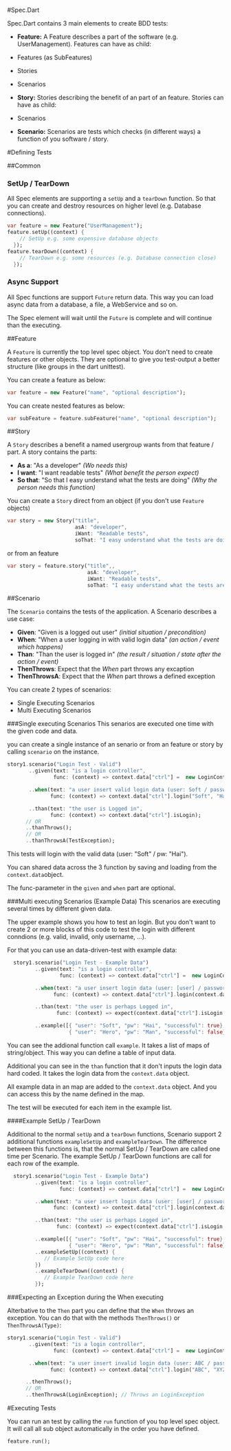 #Spec.Dart

Spec.Dart contains 3 main elements to create BDD tests:
* **Feature:** A Feature describes a part of the software (e.g. UserManagement). Features can have as child:
 * Features (as SubFeatures)
 * Stories
 * Scenarios

* **Story:** Stories describing the benefit of an part of an feature. Stories can have as child:
 * Scenarios
* **Scenario:** Scenarios are tests which checks (in different ways) a function of you software / story.

#Defining Tests

##Common

### SetUp / TearDown
All Spec elements are supporting a `setUp` and a `tearDown` function. So that you can create and destroy resources on higher level (e.g. Database connections).

```dart
var feature = new Feature("UserManagement");
feature.setUp((context) {
    // SetUp e.g. some expensive database objects
  });
feature.tearDown((context) {
    // TearDown e.g. some resources (e.g. Database connection close)
  });
```

### Async Support

All Spec functions are support `Future` return data. This way you can load async data from a database, a file, a WebService and so on.

The Spec element will wait until the `Future` is complete and will continue than the executing.

##Feature

A `Feature` is currently the top level spec object. You don't need to create features or other objects. They are optional to give you test-output a better structure (like groups in the dart unittest).

You can create a feature as below:
```dart
var feature = new Feature("name", "optional description");
```

You can create nested features as below:
```dart
var subFeature = feature.subFeature("name", "optional description");
```

##Story

A `Story` describes a benefit a named usergroup wants from that feature / part. A story contains the parts:
* **As a**: "As a developer" *(Wo needs this)*
* **I want**: "I want readable tests" *(What benefit the person expect)*
* **So that**: "So that I easy understand what the tests are doing" *(Why the person needs this function)*

You can create a `Story` direct from an object (if you don't use `Feature` objects)
```dart
var story = new Story("title",
                      asA: "developer",
                      iWant: "Readable tests",
                      soThat: "I easy understand what the tests are doing");
```
or from an feature
```dart
var story = feature.story("title",,
                          asA: "developer",
                          iWant: "Readable tests",
                          soThat: "I easy understand what the tests are doing");
```

##Scenario

The `Scenario` contains the tests of the application. A Scenario describes a use case:
* **Given**: "Given is a logged out user" *(initial situation / precondition)*
* **When**: "When a user logging in with valid login data" *(an action / event which happens)*
* **Than**: "Than the user is logged in" *(the result / situation / state after the action / event)*
* **ThenThrows**: Expect that the *When* part throws any excaption
* **ThenThrowsA**: Expect that the *When* part throws a defined exception

You can create 2 types of scenarios:
* Single Executing Scenarios
* Multi Executing Scenarios

###Single executing Scenarios
This senarios are executed one time with the given code and data.

you can create a single instance of an senario or from an feature or story by calling `scenario` on the instance.

```dart
story1.scenario("Login Test - Valid")
       ..given(text: "is a login controller",
               func: (context) => context.data["ctrl"] =  new LoginController())

       ..when(text: "a user insert valid login data (user: Soft / password: Hai)",
              func: (context) => context.data["ctrl"].login("Soft", "Hai"))

       ..than(text: "the user is Logged in",
              func: (context) => context.data["ctrl"].isLogin);
      // OR
      ..thanThrows();
      // OR
      ..thanThrowsA(TestException);
```
This tests will login with the valid data (user: "Soft" / pw: "Hai").

You can shared data across the 3 function by saving and loading from the `context.data`object.

The func-parameter in the `given` and `when` part are optional.

###Multi executing Scenarios (Example Data)
This scenarios are executing several times by different given data.

The upper example shows you how to test an login. But you don't want to create 2 or more blocks of this code to test the login with different conndions (e.g. valid, invalid, only username, ...).

For that you can use an data-driven-test with example data:
```dart
  story1.scenario("Login Test - Example Data")
         ..given(text: "is a login controller",
                 func: (context) => context.data["ctrl"] =  new LoginController())

         ..when(text: "a user insert login data (user: [user] / password: [pw])",
               func: (context) => context.data["ctrl"].login(context.data["user"], context.data["pw"]))

         ..than(text: "the user is perhaps Logged in",
                func: (context) => expect(context.data["ctrl"].isLogin, context.data["successful"]))

         ..example([{ "user": "Soft", "pw": "Hai", "successful": true},
                    { "user": "Hero", "pw": "Man", "successful": false}]);
```

You can see the addional function call `example`. It takes a list of maps of string/object. This way you can define a table of input data.

Additional you can see in the `than` function that it don't inputs the login data hard coded. It takes the login data from the `context.data` object.

All example data in an map are added to the `context.data` object. And you can access this by the name defined in the map.

The test will be executed for each item in the example list.

####Example SetUp / TearDown

Additional to the normal `setUp` and a `tearDown` functions, Scenario support 2 additional functions `exampleSetUp` and `exampleTearDown`. The difference between this functions is, that the normal SetUp / TearDown are called one time per Scenario. The example SetUp / TearDown functions are call for each row of the example.

```dart
  story1.scenario("Login Test - Example Data")
         ..given(text: "is a login controller",
                 func: (context) => context.data["ctrl"] =  new LoginController())

         ..when(text: "a user insert login data (user: [user] / password: [pw])",
               func: (context) => context.data["ctrl"].login(context.data["user"], context.data["pw"]))

         ..than(text: "the user is perhaps Logged in",
                func: (context) => expect(context.data["ctrl"].isLogin, context.data["successful"]))

         ..example([{ "user": "Soft", "pw": "Hai", "successful": true},
                    { "user": "Hero", "pw": "Man", "successful": false}])
         ..exampleSetUp((context) {
         	// Example SetUp code here
         })
         ..exampleTearDown((context) {
         	// Example TearDown code here
         });
```

###Expecting an Exception during the When executing

Alterbative to the `Then` part you can define that the `When` throws an exception. You can do that with the methods `ThenThrows()` or `ThenThrowsA(Type)`:

```dart
story1.scenario("Login Test - Valid")
       ..given(text: "is a login controller",
               func: (context) => context.data["ctrl"] =  new LoginController())

       ..when(text: "a user insert invalid login data (user: ABC / password: XYZ)",
              func: (context) => context.data["ctrl"].login("ABC", "XYZ"))

      ..thenThrows();
      // OR
      ..thenThrowsA(LoginException); // Throws an LoginException
```

#Executing Tests

You can run an test by calling the `run` function of you top level spec object. It will call all sub object automatically in the order you have defined.
```dart
feature.run();
```